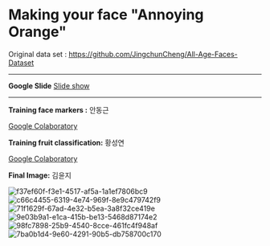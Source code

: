 # Making your face "Annoying Orange"

Original data set : https://github.com/JingchunCheng/All-Age-Faces-Dataset

 ---
 
 **Google Slide**
 [Slide show](https://docs.google.com/presentation/d/1apYzjFrMdK-_86VYhGwzZ-WWvSMS3UrD_uiNTJ7Wz6Y/edit?usp=sharing)
 
 ---

**Training face markers :** 안동근

[Google Colaboratory](https://colab.research.google.com/drive/13Eln4I0GqY9sse3tGRdc6keF8xApz5nF?usp=sharing)

**Training fruit classification:** 황성연

[Google Colaboratory](https://colab.research.google.com/drive/1qaiGg2nTZYUVb-M-tScCRodlttEfRDfH?usp=sharing)

**Final Image:** 김윤지


![f37ef60f-f3e1-4517-af5a-1a1ef7806bc9](https://user-images.githubusercontent.com/38284317/146000326-5766b5c9-f79f-4d8b-a254-961e39e62c85.png)
![c66c4455-6319-4e74-969f-8e9c479742f9](https://user-images.githubusercontent.com/38284317/146000338-f58a2a77-1d71-4f02-8248-2d403e468da8.png)
![71f1629f-67ad-4e32-b5ea-3a8f32ce419e](https://user-images.githubusercontent.com/38284317/146000347-188ad00d-66ff-419b-bcea-900d89216c2e.png)
![9e03b9a1-e1ca-415b-be13-5468d87174e2](https://user-images.githubusercontent.com/38284317/146000360-6bab4c9f-b0ee-4a60-99c0-17ee8883a36f.png)
![98fc7898-25b9-4540-8cce-461fc4f948af](https://user-images.githubusercontent.com/38284317/146000369-3028bc7e-3a00-4cac-a0d3-cc104cdafef8.png)
![7ba0b1d4-9e60-4291-90b5-db758700c170](https://user-images.githubusercontent.com/38284317/146000376-52287310-dda5-4b95-8400-a20278773c0e.png)
